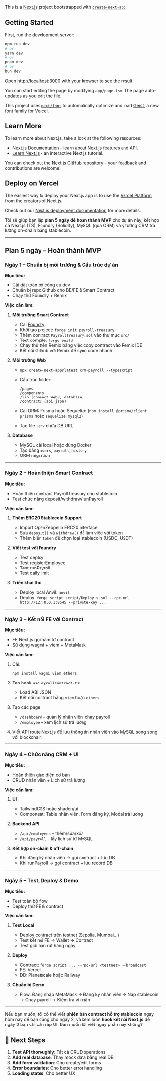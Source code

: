 This is a [Next.js](https://nextjs.org) project bootstrapped with [`create-next-app`](https://nextjs.org/docs/app/api-reference/cli/create-next-app).

## Getting Started

First, run the development server:

```bash
npm run dev
# or
yarn dev
# or
pnpm dev
# or
bun dev
```

Open [http://localhost:3000](http://localhost:3000) with your browser to see the result.

You can start editing the page by modifying `app/page.tsx`. The page auto-updates as you edit the file.

This project uses [`next/font`](https://nextjs.org/docs/app/building-your-application/optimizing/fonts) to automatically optimize and load [Geist](https://vercel.com/font), a new font family for Vercel.

## Learn More

To learn more about Next.js, take a look at the following resources:

- [Next.js Documentation](https://nextjs.org/docs) - learn about Next.js features and API.
- [Learn Next.js](https://nextjs.org/learn) - an interactive Next.js tutorial.

You can check out [the Next.js GitHub repository](https://github.com/vercel/next.js) - your feedback and contributions are welcome!

## Deploy on Vercel

The easiest way to deploy your Next.js app is to use the [Vercel Platform](https://vercel.com/new?utm_medium=default-template&filter=next.js&utm_source=create-next-app&utm_campaign=create-next-app-readme) from the creators of Next.js.

Check out our [Next.js deployment documentation](https://nextjs.org/docs/app/building-your-application/deploying) for more details.

Tôi sẽ giúp bạn lập **plan 5 ngày để hoàn thành MVP** cho dự án này, kết hợp cả Next.js (TS), Foundry (Solidity), MySQL (qua ORM) và ý tưởng CRM trả lương on-chain bằng stablecoin.

---

## **Plan 5 ngày – Hoàn thành MVP**

### **Ngày 1 – Chuẩn bị môi trường & Cấu trúc dự án**

**Mục tiêu:**

- Cài đặt toàn bộ công cụ dev
- Chuẩn bị repo Github cho BE/FE & Smart Contract
- Chạy thử Foundry + Remix

**Việc cần làm:**

1. **Môi trường Smart Contract**

   - Cài [Foundry](https://book.getfoundry.sh/getting-started/installation)
   - Khởi tạo project: `forge init payroll-treasury`
   - Thêm contract `PayrollTreasury.sol` vào thư mục `src/`
   - Test compile: `forge build`
   - Chạy thử trên Remix bằng việc copy contract vào Remix IDE
   - Kết nối Github với Remix để sync code nhanh

2. **Môi trường Web**

   - `npx create-next-app@latest crm-payroll --typescript`
   - Cấu trúc folder:

     ```
     /pages
     /components
     /lib (connect Web3, database)
     /contracts (abi json)
     ```

   - Cài ORM: Prisma hoặc Sequelize (`npm install @prisma/client prisma` hoặc `sequelize mysql2`)
   - Tạo file `.env` chứa DB URL

3. **Database**

   - MySQL cài local hoặc dùng Docker
   - Tạo bảng `users`, `payroll_history`
   - ORM migration

---

### **Ngày 2 – Hoàn thiện Smart Contract**

**Mục tiêu:**

- Hoàn thiện contract PayrollTreasury cho stablecoin
- Test chức năng deposit/withdraw/runPayroll

**Việc cần làm:**

1. **Thêm ERC20 Stablecoin Support**

   - Import OpenZeppelin ERC20 interface
   - Sửa `deposit()` và `withdraw()` để làm việc với token
   - Thêm biến `token` để chọn loại stablecoin (USDC, USDT)

2. **Viết test với Foundry**

   - Test deploy
   - Test registerEmployee
   - Test runPayroll
   - Test daily limit

3. **Triển khai thử**

   - Deploy local Anvil: `anvil`
   - Deploy: `forge script script/Deploy.s.sol --rpc-url http://127.0.0.1:8545 --private-key ...`

---

### **Ngày 3 – Kết nối FE với Contract**

**Mục tiêu:**

- FE Next.js gọi hàm từ contract
- Sử dụng wagmi + viem + MetaMask

**Việc cần làm:**

1. Cài:

   ```bash
   npm install wagmi viem ethers
   ```

2. Tạo hook `usePayrollContract.ts`:

   - Load ABI JSON
   - Kết nối contract bằng `viem` hoặc `ethers`
3. Tạo các page:

   - `/dashboard` – quản lý nhân viên, chạy payroll
   - `/employee` – xem lịch sử trả lương
4. Viết API route Next.js để lưu thông tin nhân viên vào MySQL song song với blockchain

---

### **Ngày 4 – Chức năng CRM + UI**

**Mục tiêu:**

- Hoàn thiện giao diện cơ bản
- CRUD nhân viên + Lịch sử trả lương

**Việc cần làm:**

1. **UI**

   - TailwindCSS hoặc shadcn/ui
   - Component: Table nhân viên, Form đăng ký, Modal trả lương
2. **Backend API**

   - `/api/employees` – thêm/sửa/xóa
   - `/api/payroll` – lấy lịch sử từ MySQL
3. **Kết hợp on-chain & off-chain**

   - Khi đăng ký nhân viên → gọi contract + lưu DB
   - Khi runPayroll → gọi contract + lưu record DB

---

### **Ngày 5 – Test, Deploy & Demo**

**Mục tiêu:**

- Test toàn bộ flow
- Deploy thử FE & contract

**Việc cần làm:**

1. **Test Local**

   - Deploy contract trên testnet (Sepolia, Mumbai…)
   - Test kết nối FE → Wallet → Contract
   - Test giới hạn rút hàng ngày
2. **Deploy**

   - Contract: `forge script ... --rpc-url <testnet> --broadcast`
   - FE: Vercel
   - DB: Planetscale hoặc Railway
3. **Chuẩn bị Demo**

   - Flow: Đăng nhập MetaMask → Đăng ký nhân viên → Nạp stablecoin → Chạy payroll → Kiểm tra ví nhận

---

Nếu bạn muốn, tôi có thể viết **phiên bản contract hỗ trợ stablecoin** ngay hôm nay để bạn dùng cho ngày 2, và kèm luôn **hook kết nối Next.js** để ngày 3 bạn chỉ cần ráp UI.
Bạn muốn tôi viết ngay phần này không?

## 🎯 Next Steps

1. **Test API thoroughly**: Tất cả CRUD operations
2. **Add real database**: Thay mock data bằng real DB
3. **Add form validation**: Cho create/edit forms  
4. **Error boundaries**: Cho better error handling
5. **Loading states**: Cho better UX
